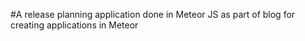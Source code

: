#A release planning application done in Meteor JS as part of blog for creating applications in Meteor
